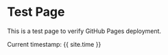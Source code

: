 # Test Page

This is a test page to verify GitHub Pages deployment.

Current timestamp: {{ site.time }} 